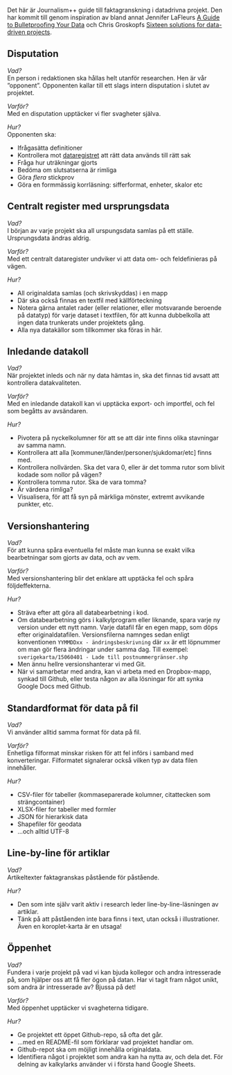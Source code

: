 Det här är Journalism++ guide till faktagranskning i datadrivna projekt. Den har kommit till genom inspiration av bland annat Jennifer LaFleurs  [A Guide to Bulletproofing Your Data](https://github.com/propublica/guides/blob/master/data-bulletproofing.md) och Chris Groskopfs [Sixteen solutions for data-driven projects](https://docs.google.com/presentation/d/18KE-VO9T6V1I_aGyekdDtFhYP4K0Saph7aBuBS3N8tc/edit#slide=id.ga85f0df1a_049).

## Disputation

_Vad?_<br/>
En person i redaktionen ska hållas helt utanför researchen. Hen är vår ”opponent”. Opponenten kallar till ett slags intern disputation i slutet av projektet.

_Varför?_<br>
Med en disputation upptäcker vi fler svagheter själva.

_Hur?_<br>
Opponenten ska:
 * Ifrågasätta definitioner
 * Kontrollera mot [dataregistret](#dataregister) att rätt data används till rätt sak
 * Fråga hur uträkningar gjorts
 * Bedöma om slutsatserna är rimliga
 * Göra _flera_ stickprov
 * Göra en formmässig korrläsning: sifferformat, enheter, skalor etc


## <span id="dataregister">Centralt register med ursprungsdata</span>

_Vad?_<br/>
I början av varje projekt ska all urspungsdata samlas på ett ställe. Ursprungsdata ändras aldrig. 

_Varför?_<br>
Med ett centralt dataregister undviker vi att data om- och feldefinieras på vägen.

_Hur?_
 * All originaldata samlas (och skrivskyddas) i en mapp
 * Där ska också finnas en textfil med källförteckning
 * Notera gärna antalet rader (eller relationer, eller motsvarande beroende på datatyp) för varje dataset i textfilen, för att kunna dubbelkolla att ingen data trunkerats under projektets gång.
 * Alla nya datakällor som tillkommer ska föras in här.


## Inledande datakoll

_Vad?_<br/>
När projektet inleds och när ny data hämtas in, ska det finnas tid avsatt att kontrollera datakvaliteten.

_Varför?_<br>
Med en inledande datakoll kan vi upptäcka export- och importfel, och fel som begåtts av avsändaren.

_Hur?_
 * Pivotera på nyckelkolumner för att se att där inte finns olika stavningar av samma namn.
 * Kontrollera att alla [kommuner/länder/personer/sjukdomar/etc] finns med. 
 * Kontrollera nollvärden. Ska det vara 0, eller är det tomma rutor som blivit kodade som nollor på vägen?
 * Kontrollera tomma rutor. Ska de vara tomma?
 * Är värdena rimliga?
 * Visualisera, för att få syn på märkliga mönster, extremt avvikande punkter, etc.


## Versionshantering

_Vad?_<br/>
För att kunna spåra eventuella fel måste man kunna se exakt vilka bearbetningar som gjorts av data, och av vem.

_Varför?_<br>
Med versionshantering blir det enklare att upptäcka fel och spåra följdeffekterna.

_Hur?_
 * Sträva efter att göra all databearbetning i kod.
 * Om databearbetning görs i kalkylprogram eller liknande, spara varje ny version under ett nytt namn. Varje datafil får en egen mapp, som döps efter originaldatafilen. Versionsfilerna namnges sedan enligt konventionen `YYMMDDxx - ändringsbeskrivning` där `xx` är ett löpnummer om man gör flera ändringar under samma dag. Till exempel: `sverigekarta/15060401 - Lade till postnummergränser.shp`
 * Men ännu hellre versionshanterar vi med Git.
 * När vi samarbetar med andra, kan vi arbeta med en Dropbox-mapp, synkad till Github, eller testa någon av alla lösningar för att synka Google Docs med Github.


## Standardformat för data på fil

_Vad?_<br/>
Vi använder alltid samma format för data på fil.

_Varför?_<br>
Enhetliga filformat minskar risken för att fel införs i samband med konverteringar. Filformatet signalerar också vilken typ av data filen innehåller.

_Hur?_
 * CSV-filer för tabeller (kommaseparerade kolumner, citattecken som strängcontainer)
 * XLSX-filer for tabeller med formler
 * JSON för hierarkisk data
 * Shapefiler för geodata
 * ...och alltid UTF-8


## Line-by-line för artiklar

_Vad?_<br/>
Artikeltexter faktagranskas påstående för påstående.

_Hur?_
 * Den som inte själv varit aktiv i research leder line-by-line-läsningen av artiklar.
 * Tänk på att påståenden inte bara finns i text, utan också i illustrationer. Även en koroplet-karta är en utsaga!


## Öppenhet

_Vad?_<br/>
Fundera i varje projekt på vad vi kan bjuda kollegor och andra intresserade på, som hjälper oss att få fler ögon på datan. Har vi tagit fram något unikt, som andra är intresserade av? Bjussa på det!

_Varför?_<br>
Med öppenhet upptäcker vi svagheterna tidigare.

_Hur?_
 * Ge projektet ett öppet Github-repo, så ofta det går.
 * ...med en README-fil som förklarar vad projektet handlar om.
 * Github-repot ska om möjligt innehålla originaldata.
 * Identifiera något i projektet som andra kan ha nytta av, och dela det. För delning av kalkylarks använder vi i första hand Google Sheets.
